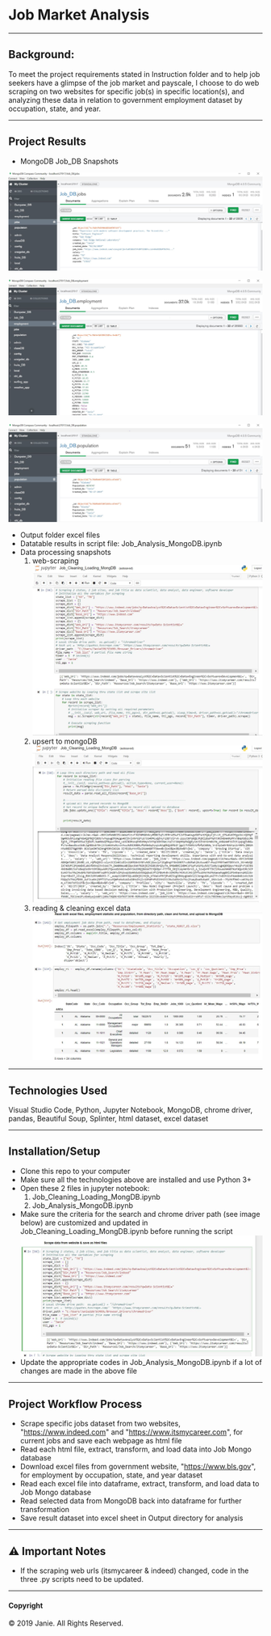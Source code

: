 # Job Market Analysis                                                                 
-----
## Background:
To meet the project requirements stated in Instruction folder and to help job seekers have a glimpse of the job market and payscale, I choose to do web scraping on two websites for specific job(s) in specific location(s), and analyzing these data in relation to government employment dataset by occupation, state, and year. 

---
## Project Results 
* MongoDB Job_DB Snapshots

![Jobs.JPG](Images/Jobs.JPG)

![Employment.JPG](Images/Employment.JPG)

![Population.JPG](Images/Population.JPG)

* Output folder excel files
* Datatable results in script file: Job_Analysis_MongoDB.ipynb
* Data processing snapshots
  1) web-scraping 
    ![Scraping.JPG](Images/Scraping.JPG)
  2) upsert to mongoDB
    ![Mongo_Upsert.JPG](Images/Mongo_Upsert.JPG)
  3) reading & cleaning excel data
    ![Read_Format_ExcelData.JPG](Images/Read_Format_ExcelData.JPG) 

---
## Technologies Used
Visual Studio Code, Python, Jupyter Notebook, MongoDB, chrome driver, pandas, Beautiful Soup, Splinter, html dataset, excel dataset

---
## Installation/Setup
* Clone this repo to your computer
* Make sure all the technologies above are installed and use Python 3+ 
* Open these 2 files in jupyter notebook:
  1) Job_Cleaning_Loading_MongDB.ipynb
  2) Job_Analysis_MongoDB.ipynb
* Make sure the criteria for the search and chrome driver path (see image below) are customized and updated in Job_Cleaning_Loading_MongDB.ipynb before running the script
![Setup.JPG](Images/Setup.JPG)
* Update the appropriate codes in Job_Analysis_MongoDB.ipynb if a lot of changes are made in the above file

---
## Project Workflow Process
* Scrape specific jobs dataset from two websites, "https://www.indeed.com" and "https://www.itsmycareer.com", for current jobs and save each webpage as html file
* Read each html file, extract, transform, and load data into Job Mongo database
* Download excel files from government website, "https://www.bls.gov", for employment by occupation, state, and year dataset
* Read each excel file into dataframe, extract, transform, and load data to Job Mongo database
* Read selected data from MongoDB back into dataframe for further transformation
* Save result dataset into excel sheet in Output directory for analysis

---
## :warning: Important Notes
* If the scraping web urls (itsmycareer & indeed) changed, code in the three .py scripts need to be updated.

-----
#### Copyright
© 2019 Janie. All Rights Reserved.



